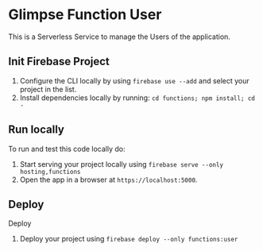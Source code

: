 # Glimpse Function User

This is a Serverless Service to manage the Users of the application.


## Init Firebase Project
 1. Configure the CLI locally by using `firebase use --add` and select your project in the list.
 1. Install dependencies locally by running: `cd functions; npm install; cd -`


## Run locally
To run and test this code locally do:
 1. Start serving your project locally using `firebase serve --only hosting,functions`
 1. Open the app in a browser at `https://localhost:5000`.


## Deploy
Deploy
 1. Deploy your project using `firebase deploy --only functions:user`